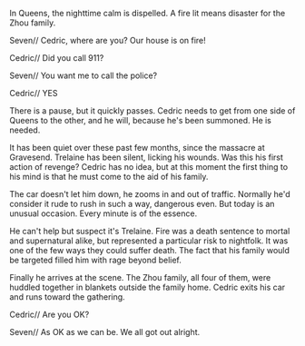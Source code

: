 In Queens, the nighttime calm is dispelled. A fire lit means disaster for the Zhou family.

Seven//
Cedric, where are you? Our house is on fire!

Cedric//
Did you call 911?

Seven//
You want me to call the police?

Cedric//
YES

There is a pause, but it quickly passes. Cedric needs to get from one side of Queens to the other, and he will, because he's been summoned. He is needed.

It has been quiet over these past few months, since the massacre at Gravesend. Trelaine has been silent, licking his wounds. Was this his first action of revenge? Cedric has no idea, but at this moment the first thing to his mind is that he must come to the aid of his family.

The car doesn't let him down, he zooms in and out of traffic. Normally he'd consider it rude to rush in such a way, dangerous even. But today is an unusual occasion. Every minute is of the essence.

He can't help but suspect it's Trelaine. Fire was a death sentence to mortal and supernatural alike, but represented a particular risk to nightfolk. It was one of the few ways they could suffer death. The fact that his family would be targeted filled him with rage beyond belief. 

Finally he arrives at the scene. The Zhou family, all four of them, were huddled together in blankets outside the family home. Cedric exits his car and runs toward the gathering. 

Cedric//
Are you OK? 

Seven//
As OK as we can be. We all got out alright.
